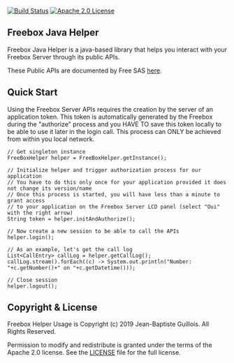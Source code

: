 [![Build Status](https://travis-ci.org/jbguillois/freebox-java-helper.svg?branch=master)](https://travis-ci.org/jbguillois/freebox-java-helper) [![Apache 2.0 License](https://img.shields.io/badge/license-Apache%202-blue.svg)](https://www.apache.org/licenses/LICENSE-2.0.txt)

## Freebox Java Helper
Freebox Java Helper is a java-based library that helps you interact with your Freebox Server through its public APIs.

These Public APIs are documented by Free SAS [here](https://dev.freebox.fr/sdk).

## Quick Start
Using the Freebox Server APIs requires the creation by the server of an application token. This token is automatically generated by the Freebox during the "authorize" process and you HAVE TO save this token locally to be able to use it later in the login call. This process can ONLY be achieved from within you local network.

````
// Get singleton instance
FreeBoxHelper helper = FreeBoxHelper.getInstance();

// Initialize helper and trigger authorization process for our application
// You have to do this only once for your application provided it does not change its version/name
// Once this process is started, you will have less than a minute to grant access 
// to your application on the Freebox Server LCD panel (select "Oui" with the right arrow)
String token = helper.initAndAuthorize();

// Now create a new session to be able to call the APIs
helper.login();

// As an example, let's get the call log
List<CallEntry> callLog = helper.getCallLog();
callLog.stream().forEach((c) -> System.out.println("Number: "+c.getNumber()+" on "+c.getDatetime()));

// Close session
helper.logout();
````

Copyright & License
-

Freebox Helper Usage is Copyright (c) 2019 Jean-Baptiste Guillois. All Rights Reserved.

Permission to modify and redistribute is granted under the terms of the Apache 2.0 license. See the [LICENSE](https://raw.githubusercontent.com/jbguillois/freebox-java-helper/master/LICENSE) file for the full license.
